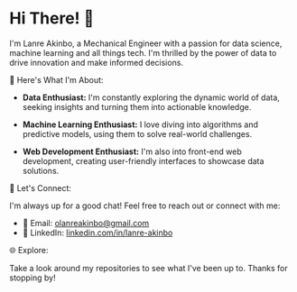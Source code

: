 # Hi There! 👋

I'm Lanre Akinbo, a Mechanical Engineer with a passion for data science, machine learning and all things tech. I'm thrilled by the power of data to drive innovation and make informed decisions. 

🚀 Here's What I'm About:

- **Data Enthusiast:** I'm constantly exploring the dynamic world of data, seeking insights and turning them into actionable knowledge.

- **Machine Learning Enthusiast:** I love diving into algorithms and predictive models, using them to solve real-world challenges.

- **Web Development Enthusiast:** I'm also into front-end web development, creating user-friendly interfaces to showcase data solutions.

💬 Let's Connect:

I'm always up for a good chat! Feel free to reach out or connect with me:

- 📧 Email: [olanreakinbo@gmail.com](mailto:olanreakinbo@gmail.com)
- 💼 LinkedIn: [linkedin.com/in/lanre-akinbo](https://www.linkedin.com/in/lanre-akinbo/)

🌐 Explore:

Take a look around my repositories to see what I've been up to. Thanks for stopping by!
